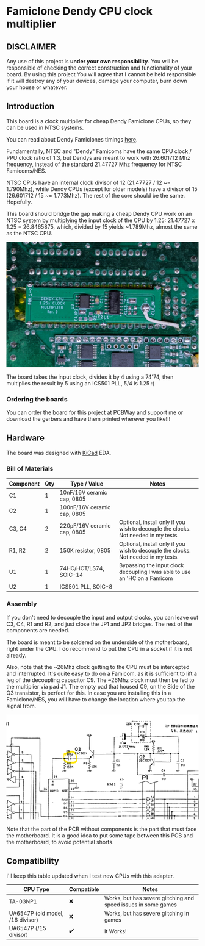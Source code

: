 # Famiclone Dendy CPU clock multiplier

## DISCLAIMER

Any use of this project is **under your own responsibility**.
You will be responsible of checking the correct construction and functionality of your board.
By using this project You will agree that I cannot be held responsible if it will destroy any of your devices, damage your computer, burn down your house or whatever.

## Introduction

This board is a clock multiplier for cheap Dendy Famiclone CPUs, so they can be used in NTSC systems.

You can read about Dendy Famiclones timings [here](https://forums.nesdev.org/viewtopic.php?t=20931).

Fundamentally, NTSC and "Dendy" Famicoms have the same CPU clock / PPU clock ratio of 1:3, but Dendys are meant to work with 26.601712 Mhz frequency,
instead of the standard 21.47727 Mhz frequency for NTSC Famicoms/NES.

NTSC CPUs have an internal clock divisor of 12 (21.47727 / 12 ~= 1.790Mhz), while Dendy CPUs (except for older models) have a divisor of 15 (26.601712 / 15 ~= 1.773Mhz).
The rest of the core should be the same. Hopefully.

This board should bridge the gap making a cheap Dendy CPU work on an NTSC system by multiplying the input clock of the CPU by 1.25: 21.47727 x 1.25 = 26.8465875, which,
divided by 15 yields ~1.789Mhz, almost the same as the NTSC CPU.

![Rev. 0 board installed in a Famicom](pics/multiplier_installed.jpg)

The board takes the input clock, divides it by 4 using a 74'74, then multiplies the result by 5 using an ICS501 PLL, 5/4 is 1.25 :)

### Ordering the boards

You can order the board for this project at [PCBWay](https://www.pcbway.com/project/shareproject/MiniPerformer_d2c49c46.html) and support me or download 
the gerbers and have them printed wherever you like!!!

## Hardware

The board was designed with [KiCad](https://kicad.org/) EDA.

### Bill of Materials

| Component              | Qty | Type / Value                                            | Notes                                                                |
| ---------------------- | --- | ------------------------------------------------------- | -------------------------------------------------------------------- |
| C1                     |  1  | 10nF/16V ceramic cap, 0805                              |                                                                      |
| C2                     |  1  | 100nF/16V ceramic cap, 0805                             |                                                                      |
| C3, C4                 |  2  | 220pF/16V ceramic cap, 0805                             | Optional, install only if you wish to decouple the clocks. Not needed in my tests. |
| R1, R2                 |  2  | 150K resistor, 0805                                     | Optional, install only if you wish to decouple the clocks. Not needed in my tests. |
| U1                     |  1  | 74HC/HCT/LS74, SOIC-14                                  | Bypassing the input clock decoupling I was able to use an 'HC on a Famicom  |
| U2                     |  1  | ICS501 PLL, SOIC-8                                      |                                                                      |

### Assembly

If you don't need to decouple the input and output clocks, you can leave out C3, C4, R1 and R2, and just close the JP1 and JP2 bridges. The rest of the components are needed.

The board is meant to be soldered on the underside of the motherboard, right under the CPU. I do recommend to put the CPU in a socket if it is not already.

Also, note that the ~26Mhz clock getting to the CPU must be intercepted and interrupted. It's quite easy to do on a Famicom, as it is sufficient to lift a leg of the decoupling capacitor C9.
The ~26Mhz clock must then be fed to the multiplier via pad J1. The empty pad that housed C9, on the Side of the Q3 transistor, is perfect for this.
In case you are installing this in a Famiclone/NES, you will have to change the location where you tap the signal from.

![Detail of Famicom schematic](pics/decoupling_cap.png)

Note that the part of the PCB without components is the part that must face the motherboard. It is a good idea to put some tape between this PCB and the motherboard, to avoid potential shorts.

## Compatibility

I'll keep this table updated when I test new CPUs with this adapter.

| CPU Type  | Compatible | Notes                                           |
| --------- | ---------- | ----------------------------------------------- |
| TA-03NP1  | ❌         | Works, but has severe glitching and speed issues in some games  |
| UA6547P (old model, /16 divisor) | ❌ |  Works, but has severe glitching in games  |
| UA6547P (/15 divisor) | ✔️ | It Works! |